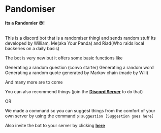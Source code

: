 # Pandomiser

#### Its a Randomier 😉!

![<iframe src="https://discordapp.com/widget?id=727206852923883548&theme=dark" width="350" height="500" allowtransparency="true" frameborder="0" sandbox="allow-popups allow-popups-to-escape-sandbox allow-same-origin allow-scripts"></iframe>](https://discordapp.com/api/guilds/727206852923883548/embed.png)

This is a discord bot that is a randomiser thingi and sends random stuff
Its developed by William, Me(aka Your Panda) and Riad(Who raids local backeries on a daily basis)

The bot is very new but it offers some basic functions like

Generating a random question (convo starter)
Generating a random word
Generating a random quote generated by Markov chain (made by Will)

And many more are to come

You can also recommend things (join the [**Discord Server**](https://discord.gg/Gh47KDp) to do that)

OR

We made a command so you can suggest things from the comfort of your own server by using the command `p!suggestion [Suggestion goes here]`

Also invite the bot to your server by clicking [**here**](https://discord.com/api/oauth2/authorize?client_id=727208128071991307&permissions=387136&scope=bot)
